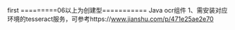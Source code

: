 first
=========06以上为创建型===========
Java ocr组件
1、需安装对应环境的tesseract服务，可参考https://www.jianshu.com/p/471e25ae2e70